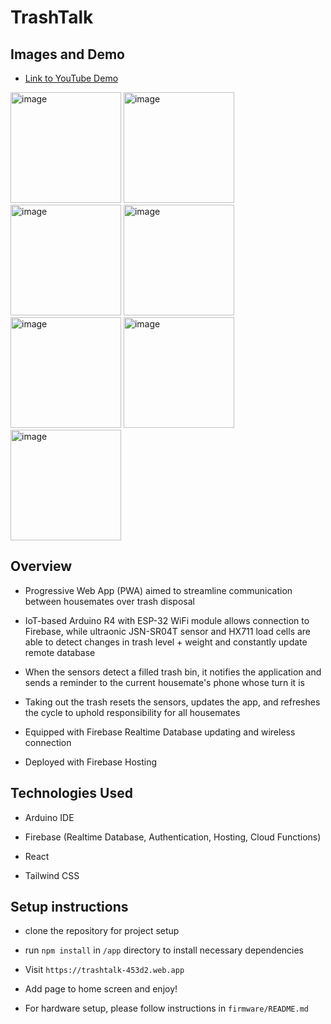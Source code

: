 # TrashTalk

## Images and Demo
- [Link to YouTube Demo](https://youtu.be/QXoKqhBXq0M)

<img width="177" alt="image" src="https://github.com/user-attachments/assets/48120ae2-a1d5-471d-9f4a-0f1b32765978" />

<img width="177" alt="image" src="https://github.com/user-attachments/assets/a8507f01-7440-49ac-af9c-3d68b96ea978" />

<img width="177" alt="image" src="https://github.com/user-attachments/assets/81cd7bc7-4a43-4985-ada6-3a0ba07f51b1" />

<img width="177" alt="image" src="https://github.com/user-attachments/assets/234579e1-1392-4021-be8a-c0e6a432e2a0" />

<img width="177" alt="image" src="https://github.com/user-attachments/assets/7758d80c-7f11-4589-a626-1a4d69fdff00" />

<img width="177" alt="image" src="https://github.com/user-attachments/assets/df3ebcdd-0dfc-458d-83d4-7a98e7c6e291" />

<img width="177" alt="image" src="https://github.com/user-attachments/assets/6a46bc95-00c8-43e5-bd15-e1f3c5d250b4" />

## Overview
- Progressive Web App (PWA) aimed to streamline communication between housemates over trash disposal

- IoT-based Arduino R4 with ESP-32 WiFi module allows connection to Firebase, while ultraonic JSN-SR04T sensor and HX711 load cells are able to detect changes in trash level + weight and constantly update remote database

- When the sensors detect a filled trash bin, it notifies the application and sends a reminder to the current housemate's phone whose turn it is

- Taking out the trash resets the sensors, updates the app, and refreshes the cycle to uphold responsibility for all housemates
  
- Equipped with Firebase Realtime Database updating and wireless connection

- Deployed with Firebase Hosting
  
## Technologies Used
- Arduino IDE

- Firebase (Realtime Database, Authentication, Hosting, Cloud Functions)

- React

- Tailwind CSS

## Setup instructions
- clone the repository for project setup

- run `npm install` in `/app` directory to install necessary dependencies
  
- Visit `https://trashtalk-453d2.web.app`
  
- Add page to home screen and enjoy!

- For hardware setup, please follow instructions in `firmware/README.md`
